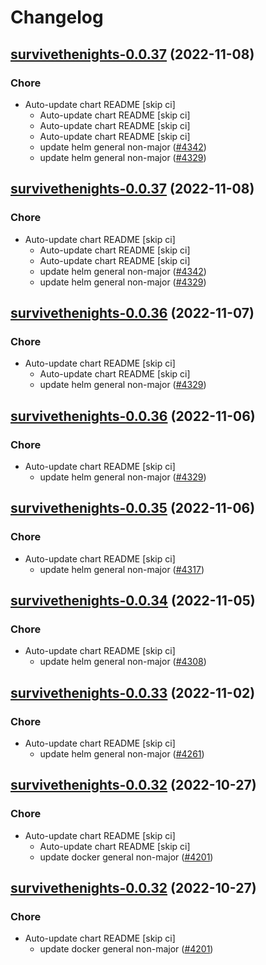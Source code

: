# Changelog



## [survivethenights-0.0.37](https://github.com/truecharts/charts/compare/survivethenights-0.0.35...survivethenights-0.0.37) (2022-11-08)

### Chore

- Auto-update chart README [skip ci]
  - Auto-update chart README [skip ci]
  - Auto-update chart README [skip ci]
  - Auto-update chart README [skip ci]
  - update helm general non-major ([#4342](https://github.com/truecharts/charts/issues/4342))
  - update helm general non-major ([#4329](https://github.com/truecharts/charts/issues/4329))




## [survivethenights-0.0.37](https://github.com/truecharts/charts/compare/survivethenights-0.0.35...survivethenights-0.0.37) (2022-11-08)

### Chore

- Auto-update chart README [skip ci]
  - Auto-update chart README [skip ci]
  - Auto-update chart README [skip ci]
  - update helm general non-major ([#4342](https://github.com/truecharts/charts/issues/4342))
  - update helm general non-major ([#4329](https://github.com/truecharts/charts/issues/4329))




## [survivethenights-0.0.36](https://github.com/truecharts/charts/compare/survivethenights-0.0.35...survivethenights-0.0.36) (2022-11-07)

### Chore

- Auto-update chart README [skip ci]
  - Auto-update chart README [skip ci]
  - update helm general non-major ([#4329](https://github.com/truecharts/charts/issues/4329))




## [survivethenights-0.0.36](https://github.com/truecharts/charts/compare/survivethenights-0.0.35...survivethenights-0.0.36) (2022-11-06)

### Chore

- Auto-update chart README [skip ci]
  - update helm general non-major ([#4329](https://github.com/truecharts/charts/issues/4329))




## [survivethenights-0.0.35](https://github.com/truecharts/charts/compare/survivethenights-0.0.34...survivethenights-0.0.35) (2022-11-06)

### Chore

- Auto-update chart README [skip ci]
  - update helm general non-major ([#4317](https://github.com/truecharts/charts/issues/4317))




## [survivethenights-0.0.34](https://github.com/truecharts/charts/compare/survivethenights-0.0.33...survivethenights-0.0.34) (2022-11-05)

### Chore

- Auto-update chart README [skip ci]
  - update helm general non-major ([#4308](https://github.com/truecharts/charts/issues/4308))




## [survivethenights-0.0.33](https://github.com/truecharts/charts/compare/survivethenights-0.0.32...survivethenights-0.0.33) (2022-11-02)

### Chore

- Auto-update chart README [skip ci]
  - update helm general non-major ([#4261](https://github.com/truecharts/charts/issues/4261))




## [survivethenights-0.0.32](https://github.com/truecharts/charts/compare/survivethenights-0.0.31...survivethenights-0.0.32) (2022-10-27)

### Chore

- Auto-update chart README [skip ci]
  - Auto-update chart README [skip ci]
  - update docker general non-major ([#4201](https://github.com/truecharts/charts/issues/4201))




## [survivethenights-0.0.32](https://github.com/truecharts/charts/compare/survivethenights-0.0.31...survivethenights-0.0.32) (2022-10-27)

### Chore

- Auto-update chart README [skip ci]
  - update docker general non-major ([#4201](https://github.com/truecharts/charts/issues/4201))
